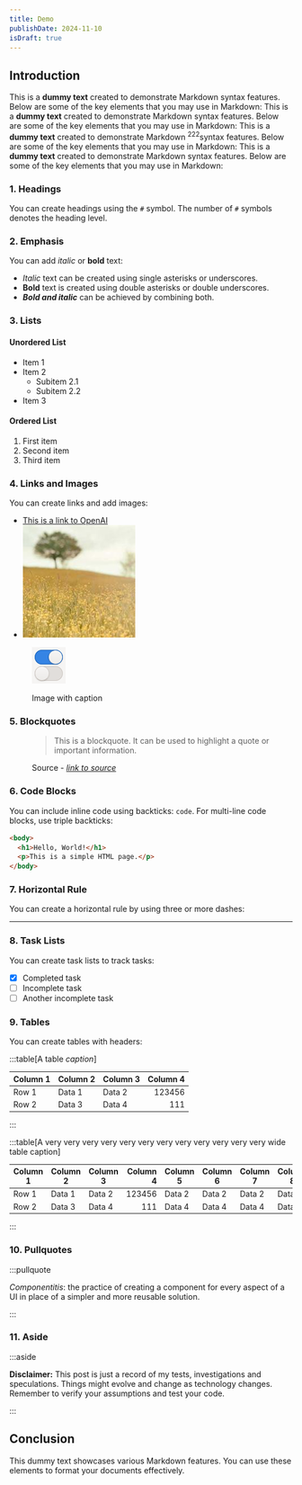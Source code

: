 ```yaml
---
title: Demo
publishDate: 2024-11-10
isDraft: true
---
```


## Introduction

This is a **dummy text** created to demonstrate Markdown syntax features. Below are some of the key elements that you may use in Markdown:
This is a **dummy text** created to demonstrate Markdown syntax features. Below are some of the key elements that you may use in Markdown:
This is a **dummy text** created to demonstrate Markdown <sup>222</sup>syntax features. Below are some of the key elements that you may use in Markdown:
This is a **dummy text** created to demonstrate Markdown syntax features. Below are some of the key elements that you may use in Markdown:

### 1. Headings

You can create headings using the `#` symbol. The number of `#` symbols denotes the heading level.

### 2. Emphasis

You can add *italic* or **bold** text:

- *Italic* text can be created using single asterisks or underscores.
- **Bold** text is created using double asterisks or double underscores.
- ***Bold and italic*** can be achieved by combining both.

### 3. Lists

#### Unordered List

- Item 1
- Item 2
  - Subitem 2.1
  - Subitem 2.2
- Item 3

#### Ordered List

1. First item
2. Second item
3. Third item

### 4. Links and Images

You can create links and add images:

- [This is a link to OpenAI](https://www.openai.com)
- ![Image alt text](../../assets/images/blog/demo.jpg "Image Title")

<figure>

![the alt test](../../assets/images/blog/GtkSwitch.png)

  <figcaption>Image with caption</figcaption>
</figure>

### 5. Blockquotes

<figure>

> This is a blockquote. It can be used to highlight a quote or important information.

<figcaption>Source - <cite><a href="#">link to source</a></cite></figcaption>
</figure>


### 6. Code Blocks

You can include inline code using backticks: `code`.
For multi-line code blocks, use triple backticks:


```html
<body>
  <h1>Hello, World!</h1>
  <p>This is a simple HTML page.</p>
</body>
```

### 7. Horizontal Rule

You can create a horizontal rule by using three or more dashes:

---

### 8. Task Lists

You can create task lists to track tasks:

- [x] Completed task
- [ ] Incomplete task
- [ ] Another incomplete task

### 9. Tables

You can create tables with headers:

:::table[A table *caption*]

| Column 1 | Column 2 | Column 3 | Column 4 |
| -------- | -------- | -------- | -------: |
| Row 1    | Data 1   | Data 2   |   123456 |
| Row 2    | Data 3   | Data 4   |      111 |

:::


:::table[A very very very very very very very very very very very very wide table caption]

| Column 1 | Column 2 | Column 3 | Column 4 | Column 5 | Column 6 | Column 7 | Column 8 |
| -------- | -------- | -------- | -------: | -------- | -------- | -------- | -------- |
| Row 1    | Data 1   | Data 2   |   123456 | Data 2   | Data 2   | Data 2   | Data 2   |
| Row 2    | Data 3   | Data 4   |      111 | Data 4   | Data 4   | Data 4   | Data 4   |

:::

### 10. Pullquotes

:::pullquote

<dfn>Componentitis</dfn>: the practice of creating a component for every aspect of a UI in place of a simpler and more reusable solution.

:::

### 11. Aside

:::aside

**Disclaimer:** This post is just a record of my tests, investigations and speculations. Things might evolve and change as technology changes. Remember to verify your assumptions and test your code.

:::


## Conclusion

This dummy text showcases various Markdown features. You can use these elements to format your documents effectively.
